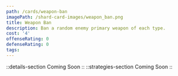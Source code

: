 ```yaml
---
path: /cards/weapon-ban
imagePath: /shard-card-images/weapon_ban.png
title: Weapon Ban
description: Ban a random enemy primary weapon of each type.
cost: '4'
offenseRating: 0
defenseRating: 0
tags:
---
```

::details-section
Coming Soon
::
::strategies-section
Coming Soon
::